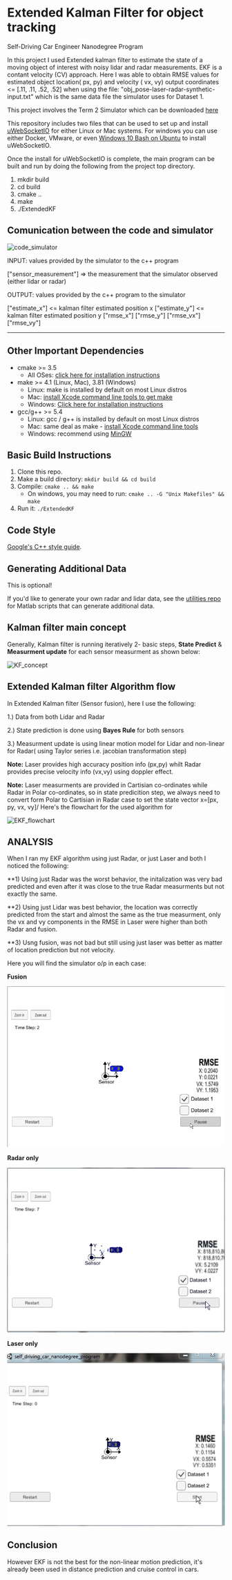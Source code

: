 # Extended Kalman Filter for object tracking 
Self-Driving Car Engineer Nanodegree Program

In this project I used Extended kalman filter to estimate the state of a moving object of interest with noisy lidar and radar measurements. EKF is a contant velocity (CV) approach. Here I was able to obtain RMSE values for estimated object location( px, py) and velocity ( vx, vy) output coordinates  <= [.11, .11, .52, .52] when using the file: "obj_pose-laser-radar-synthetic-input.txt" which is the same data file the simulator uses for Dataset 1. 

[//]: # (Image References)

[image0]: ./imgs/code_simulator.jpg "code_simulator"
[image1]: ./imgs/KF_concept.jpg "KF_concept"
[image2]: ./imgs/EKF_flowchart.jpg "EKF_flowchart"
[image3]: ./imgs/Fusion.gif "fusion_video"
[image4]: ./imgs/Radar.gif "Radar_video"
[image5]: ./imgs/Laser.gif "Laser_video"

This project involves the Term 2 Simulator which can be downloaded [here](https://github.com/udacity/self-driving-car-sim/releases)

This repository includes two files that can be used to set up and install [uWebSocketIO](https://github.com/uWebSockets/uWebSockets) for either Linux or Mac systems. For windows you can use either Docker, VMware, or even [Windows 10 Bash on Ubuntu](https://www.howtogeek.com/249966/how-to-install-and-use-the-linux-bash-shell-on-windows-10/) to install uWebSocketIO.

Once the install for uWebSocketIO is complete, the main program can be built and run by doing the following from the project top directory.

1. mkdir build
2. cd build
3. cmake ..
4. make
5. ./ExtendedKF



## Comunication between the code and simulator

![code_simulator][image0]

INPUT: values provided by the simulator to the c++ program

["sensor_measurement"] => the measurement that the simulator observed (either lidar or radar)


OUTPUT: values provided by the c++ program to the simulator

["estimate_x"] <= kalman filter estimated position x
["estimate_y"] <= kalman filter estimated position y
["rmse_x"]
["rmse_y"]
["rmse_vx"]
["rmse_vy"]

---

## Other Important Dependencies

* cmake >= 3.5
  * All OSes: [click here for installation instructions](https://cmake.org/install/)
* make >= 4.1 (Linux, Mac), 3.81 (Windows)
  * Linux: make is installed by default on most Linux distros
  * Mac: [install Xcode command line tools to get make](https://developer.apple.com/xcode/features/)
  * Windows: [Click here for installation instructions](http://gnuwin32.sourceforge.net/packages/make.htm)
* gcc/g++ >= 5.4
  * Linux: gcc / g++ is installed by default on most Linux distros
  * Mac: same deal as make - [install Xcode command line tools](https://developer.apple.com/xcode/features/)
  * Windows: recommend using [MinGW](http://www.mingw.org/)

## Basic Build Instructions

1. Clone this repo.
2. Make a build directory: `mkdir build && cd build`
3. Compile: `cmake .. && make` 
   * On windows, you may need to run: `cmake .. -G "Unix Makefiles" && make`
4. Run it: `./ExtendedKF `


## Code Style

[Google's C++ style guide](https://google.github.io/styleguide/cppguide.html).

## Generating Additional Data

This is optional!

If you'd like to generate your own radar and lidar data, see the
[utilities repo](https://github.com/udacity/CarND-Mercedes-SF-Utilities) for
Matlab scripts that can generate additional data.

## Kalman filter main concept

Generally, Kalman filter is running iteratively 2- basic steps, **State Predict** & **Measurment update** for each sensor measurment as shown below:

![KF_concept][image1]

## Extended Kalman filter Algorithm flow

In Extended Kalman filter (Sensor fusion), here I use the following:

1.) Data from both Lidar and Radar

2.) State prediction is done using **Bayes Rule** for both sensors

3.) Measurment update is using linear motion model for Lidar and non-linear for Radar( using Taylor series i.e. jacobian transformation step)

**Note:** Laser provides high accuracy position info (px,py) whilt Radar provides precise velocity info (vx,vy) using doppler effect.

**Note:** Laser measurments are provided in Cartisian co-ordinates while Radar in Polar co-ordinates, so in state predicition step, we always need to convert form Polar to Cartisian in Radar case to set the state vector x=[px, py, vx, vy]/
Here's the flowchart for the used algorithm for 

![EKF_flowchart][image2]

## ANALYSIS

When I ran my EKF algorithm using just Radar, or just Laser and both I noticed the following:

**1) Using just Radar was the worst behavior, the initalization was very bad predicted and even after it was close to the true Radar measurments but not exactly the same.

**2) Using just Lidar was best behavior, the location was correctly predicted from the start and almost the same as the true measurment, only the vx and vy components in the RMSE in Laser were higher than both Radar and fusion.

**3) Usng fusion, was not bad but still using just laser was better as matter of location prediction but not velocity.

Here you will find the simulator o/p in each case:

**Fusion**

![Fusion ][image3]

 **Radar only**

![Radar ][image4]

**Laser only**

![Laser ][image5]


 ## Conclusion
 
However EKF is not the best for the non-linear motion prediction, it's already been used in distance prediction and cruise control in cars.
